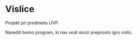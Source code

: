 # Vislice

Projekt pri predmetu UVP.

Naredili bomo program, ki nas vodi skozi preprosto igro vislic.